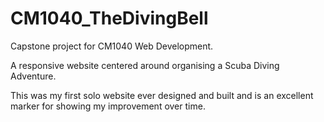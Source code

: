 # CM1040_TheDivingBell
Capstone project for CM1040 Web Development. 

A responsive website centered around organising a Scuba Diving Adventure.

This was my first solo website ever designed and built and is an excellent marker for showing my improvement over time.